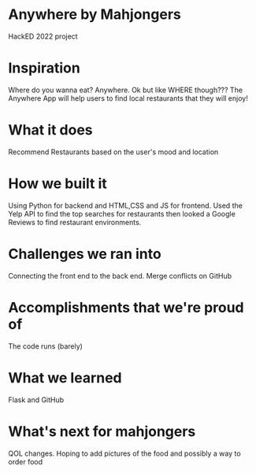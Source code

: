 # Anywhere by Mahjongers
HackED 2022 project

# Inspiration
Where do you wanna eat? Anywhere.
Ok but like WHERE though???
The Anywhere App will help users to find local restaurants that they will enjoy!

# What it does
Recommend Restaurants based on the user's mood and location

# How we built it
Using Python for backend and HTML,CSS and JS for frontend. Used the Yelp API to find the top searches for restaurants then looked a Google Reviews to find restaurant environments.

# Challenges we ran into
Connecting the front end to the back end. Merge conflicts on GitHub

# Accomplishments that we're proud of
The code runs (barely)

# What we learned
Flask and GitHub

# What's next for mahjongers
QOL changes. Hoping to add pictures of the food and possibly a way to order food
